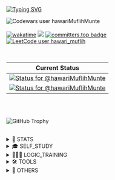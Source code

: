 <!-- ![e1d8e1efd2a1b4be24a78a86efbb0436-removebg-preview(1)](https://u![524-5248302_download-png-transparent-png](https://github.com/hawariMuflihMunte/hawariMuflihMunte/assets/90821837/5c425c6e-97f4-406d-973b-2a14fddcafc3)
ser-images.githubusercontent.com/90821837/229355085-39d3a18a-dfd2-456d-b218-593eec9476c9.png) -->

<a href="https://git.io/typing-svg"><img src="https://readme-typing-svg.herokuapp.com?font=Fira+Code&weight=500&size=24&duration=450&pause=900&color=8A01F7&background=FFFFFF00&center=true&random=true&width=500&lines=0%3A);X-(;%3E_%3C*;-o%2C%2Co%2C%2Co';(%5E%5E)%2F%2F;(B-I%3D;%3C+%7C-);%7C-I;%3E%3E---%3E%3E;i+%3C%3D+n+%3C+j;(%EF%BC%9B%E4%B8%80_%E4%B8%80);%E2%8A%82(%EF%BF%A3(%E5%B7%A5)%EF%BF%A3)%E2%8A%83;(%23_%23);%3E%2F%2F%3C;%40_%40;%5B%3D%E2%82%80%3D%3D%E2%82%80%5D;(%3D%E2%97%91%E1%86%BA%E2%97%90%3D);%EF%BC%BC(%EF%BC%BEO%EF%BC%BE)%EF%BC%8F;%E2%9C%BA%E2%97%9F(%E2%80%A2%E2%80%BF%E2%80%A2)%E2%97%9E%E2%9C%BA;%E2%95%B9%EF%B9%8F%E2%95%B9;%3D%3F;B);(%2F)o%2C%2Co(%2F);T%5ET;%5C(%5Eo%5C)+(%2Fo%5E)%2F;(%E2%96%80%CC%BF%C4%B9%CC%AF%E2%96%80%CC%BF+%CC%BF);(%2B_%2B);%5E(%23%EF%BD%80%E2%88%80%C2%B4)_%CE%A8;%2F%2F_%5E;%E3%83%BD(%E2%98%85%CF%89%E2%98%85)%E3%83%8E;(%E0%B8%87+%E2%80%A2%CC%80%E3%82%9D%E2%80%A2%CC%81)%E0%B8%87;%E1%95%A6(%C3%B2_%C3%B3%CB%87)%E1%95%A4;%EF%B8%BB%E2%94%B3%E3%83%86%3D%E4%B8%80;BD;%5B%E2%80%A2.%E2%80%A2%E0%B8%B4%5D;(%E2%99%A5_%E2%99%A5);8(%3E_%3C)8;%7C(%EF%BF%A33%EF%BF%A3)%7C;%C2%A4%5C(+%60%E2%8C%82%C2%B4+)%2F%C2%A4;%5Eo%5E;(%E2%95%AF%CB%98+-%CB%98+)%E2%95%AF;%60%3Do%3D%5Eo%3E;%5B%3A%7C%5D;%E2%97%94%CC%AF%E2%97%94;Y_Y;%E1%B6%98+%E1%B5%92%E1%B4%A5%E1%B5%92%E1%B6%85;(+%C2%B4-%CF%89%EF%BD%A5)%EF%B8%BB%E2%94%BB%E2%94%B3%E2%95%90%E2%95%90%E2%94%81%E4%B8%80;%E2%94%AC%E2%94%B4%E2%94%AC%E2%94%B4%E2%94%A4(%EF%BD%A5_%E2%94%9C%E2%94%AC%E2%94%B4%E2%94%AC%E2%94%B4;o()xxx%5B%7B%3A%3A%3A%3A%3A%3A%3A%3A%3A%3A%3E;(%C2%B4%3E_%E2%97%8F)%E3%83%A1(%E2%97%8F_%3C%EF%BD%80);(%5E%E2%80%BF%E2%97%95)" alt="Typing SVG" /></a>

![Codewars user hawariMuflihMunte](https://www.codewars.com/users/hawariMuflihMunte/badges/large)\
\
[![wakatime](https://wakatime.com/badge/user/9080e4a2-4bfc-4500-b7b1-082b2c6c5a6b.svg)](https://wakatime.com/@9080e4a2-4bfc-4500-b7b1-082b2c6c5a6b) ![](https://komarev.com/ghpvc/?username=hawariMuflihMunte&style=flat&color=blueviolet) [![committers.top badge](https://user-badge.committers.top/indonesia/hawariMuflihMunte.svg)](https://user-badge.committers.top/indonesia/hawariMuflihMunte)\
[![LeetCode user hawari_muflih](https://img.shields.io/badge/dynamic/json?style=flat&labelColor=black&color=%23ffa116&label=Solved&query=solved&url=https%3A%2F%2Fbadge.xyli.tech/%2Fapi%2Fusers%2Fhawari_muflih&logo=leetcode&logoColor=yellow)](https://leetcode.com/hawari_muflih/)

<br>

| Current Status  |
|:-:|
| [![Status for @hawariMuflihMunte](https://badge.stateful.com/hawariMuflihMunte/status.svg)](https://app.stateful.com/@hawariMuflihMunte)  |
| [![Status for @hawariMuflihMunte](https://badge.stateful.com/hawariMuflihMunte/dnd.svg)](https://app.stateful.com/@hawariMuflihMunte) |

<br>

<!-- [![Typing SVG](https://readme-typing-svg.demolab.com?font=Fira+Code&size=21&pause=1000&width=435&lines=Hello+there+%F0%9F%91%8B;my+name+is+Hawari+Muflih+Munte;nice+to+meet+you+%F0%9F%98%8A)](https://git.io/typing-svg) -->

<br>

![GitHub Trophy](https://github-profile-trophy.vercel.app/?username=hawariMuflihMunte&row=2&column=3&theme=tokyonight&margin-w=30&margin-h=24&no-frame=true)

<br>

<details>
 <summary>📓 STATS</summary>

 <br>
 
 [![Hawari's GitHub stats](https://github-readme-stats.vercel.app/api?username=hawariMuflihMunte&theme=tokyonight&count_private=true&include_all_commits=true&show_icons=true&border_radius=0&hide_border=true)]()

 [![GitHub Streak](https://streak-stats.demolab.com?user=hawariMuflihMunte&theme=tokyonight&hide_border=true&border_radius=0.25&date_format=j%20M%5B%20Y%5D)](https://git.io/streak-stats)

 [![Top Langs](https://github-readme-stats.vercel.app/api/top-langs/?username=hawariMuflihMunte&layout=compact&theme=tokyonight&border_radius=0&hide_border=true&hide_progress=true&langs_count=25)]()

 <details>
  <summary>➕ DETAILS</summary>

  <br>

  [![Hawari's wakatime stats](https://github-readme-stats.vercel.app/api/wakatime?username=hawariMuflihMunte&theme=tokyonight&include_all_commits=true&border_radius=0&hide_border=true)](https://github.com/anuraghazra/github-readme-stats)

 </details>

</details>

<details>
 <summary>🎓 SELF_STUDY</summary>

 <ul>
  <li>
   <a href="https://developer.android.com/courses/jetpack-compose/course">Jetpack Compose for Android Developers</a>
  </li>
  <li>
   <a href="https://hyperskill.org/">Hyperskill</a>
  </li>
  <li>
   <a href="https://exercism.org/">Exercism</a>
  </li>
  <li>
   <a href="https://www.sololearn.com/profile/17819278">Sololearn</a>
  </li>
 </ul>
</details>

<details>
 <summary>👨🏼‍💻 LOGIC_TRAINING</summary>

 <ul>
  <li>
   <a href="https://www.codingame.com/">CodinGame</a>
  </li>
  <li>
   <a href="https://tlx.toki.id/profiles/hawari_muflih">TLX</a>
  </li>
  <li>
   <a href="https://www.codewars.com/users/hawariMuflihMunte">Codewars</a>
  </li>
  <li>
   <a href="https://codeforces.com/profile/hawari_muflih">Codeforces</a>
  </li>
  <li>
   <a href="https://leetcode.com/hawari_muflih/">Leetcode</a>
  </li>
  </li>
  <li>
   <a href="https://leetcode.com/hawari_muflih/">Hackerrank</a>
  </li>
  <li>
   <a href="https://www.spoj.com/">Sphere Online Judge</a>
  </li>
 </ul>
</details>

<details>
 <summary>🛠 TOOLS</summary>

 <ul>
  <li>
   <a href="https://mockapi.io/">mockapi.io</a>
  </li>
  <li>
   <a href="https://m3.material.io/theme-builder">Material3 Theme Builder</a>
  </li>
 </ul> 
</details>

<details>
 <summary>👀 OTHERS</summary>

 <hr>

<details>
 <summary>💗</summary>

 <h4>Senjougahara Hitagi</h4>

 <img src="https://3.bp.blogspot.com/-C0Vqff9M5kg/VrARw5HUSlI/AAAAAAAAXUE/tPpCuxIeneo/s1600/Omake%2BGif%2BAnime%2B-%2BKoyomimonogatari%2B-%2BEpisode%2B4%2B-%2BSenjougahara%2BYoga.gif" alt="A beautiful girl with purple hair doing yoga" loading="lazy" />

 <img src="https://github.com/hawariMuflihMunte/hawariMuflihMunte/assets/90821837/6c1cc0bf-2f80-427c-a8c9-bf3dedda355a" alt="My Waifu. Senjougahara Hitagi" width="500" />
 
</details>
 
[![Typing SVG](https://readme-typing-svg.demolab.com?font=Fira+Code&size=18&duration=3000&pause=500&color=BB71BE&width=620&lines=console.log('Thanks+for+visiting+my+profile');--------------------------------+%3Av;Thanks+for+visiting+my+profile;%3E_)](https://git.io/typing-svg)
 
</details>

<br>

<!-- 
<details>
 <summary></summary>
</details> -->
